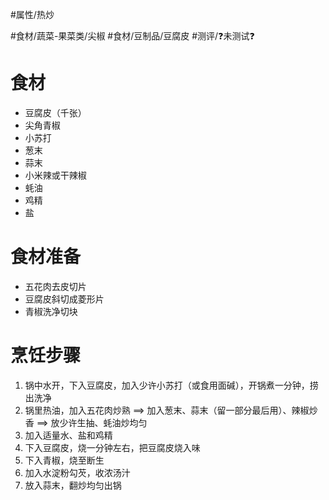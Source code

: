 #属性/热炒 
 
#食材/蔬菜-果菜类/尖椒 #食材/豆制品/豆腐皮 
#测评/❓未测试❓

# 食材
- 豆腐皮（千张）
- 尖角青椒
- 小苏打
- 葱末
- 蒜末
- 小米辣或干辣椒
- 蚝油
- 鸡精
- 盐

# 食材准备
- 五花肉去皮切片
- 豆腐皮斜切成菱形片
- 青椒洗净切块


# 烹饪步骤
1. 锅中水开，下入豆腐皮，加入少许小苏打（或食用面碱），开锅煮一分钟，捞出洗净
2. 锅里热油，加入五花肉炒熟 ==> 加入葱末、蒜末（留一部分最后用）、辣椒炒香 ==> 放少许生抽、蚝油炒均匀
3. 加入适量水、盐和鸡精
4. 下入豆腐皮，烧一分钟左右，把豆腐皮烧入味
5. 下入青椒，烧至断生
6. 加入水淀粉勾芡，收浓汤汁
7. 放入蒜末，翻炒均匀出锅